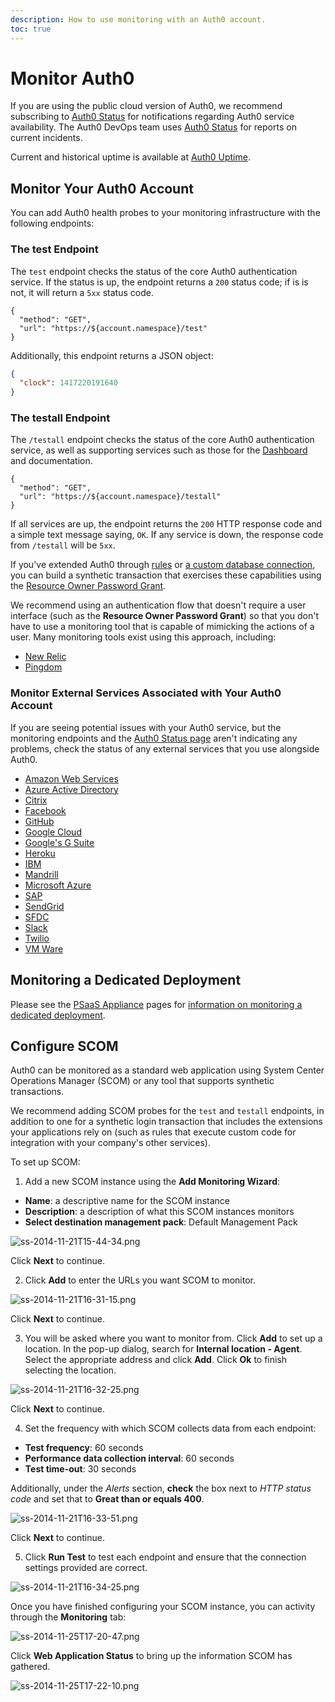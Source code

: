 ```yaml
---
description: How to use monitoring with an Auth0 account.
toc: true
---
```


# Monitor Auth0

If you are using the public cloud version of Auth0, we recommend subscribing to [Auth0 Status](http://status.auth0.com) for notifications regarding Auth0 service availability. The Auth0 DevOps team uses [Auth0 Status](http://status.auth0.com) for reports on current incidents.

Current and historical uptime is available at [Auth0 Uptime](http://uptime.auth0.com).

## Monitor Your Auth0 Account

You can add Auth0 health probes to your monitoring infrastructure with the following endpoints:

### The test Endpoint

The `test` endpoint checks the status of the core Auth0 authentication service. If the status is up, the endpoint returns a `200` status code; if is is not, it will return a `5xx` status code.

```har
{
  "method": "GET",
  "url": "https://${account.namespace}/test"
}
```

Additionally, this endpoint returns a JSON object:

```json
{
  "clock": 1417220191640
}
```

### The testall Endpoint

The `/testall` endpoint checks the status of the core Auth0 authentication service, as well as supporting services such as those for the [Dashboard](${manage_url}) and documentation.

```har
{
  "method": "GET",
  "url": "https://${account.namespace}/testall"
}
```

If all services are up, the endpoint returns the `200` HTTP response code and a simple text message saying, `OK`. If any service is down, the response code from `/testall` will be `5xx`.

If you've extended Auth0 through [rules](/rules) or [a custom database connection](/connections/database/mysql), you can build a synthetic transaction that exercises these capabilities using the [Resource Owner Password Grant](/api-auth/tutorials/password-grant).

We recommend using an authentication flow that doesn't require a user interface (such as the **Resource Owner Password Grant**) so that you don't have to use a monitoring tool that is capable of mimicking the actions of a user. Many monitoring tools exist using this approach, including:

* [New Relic](http://newrelic.com)
* [Pingdom](http://pingdom.com)

### Monitor External Services Associated with Your Auth0 Account

If you are seeing potential issues with your Auth0 service, but the monitoring endpoints and the [Auth0 Status page](https://status.auth0.com) aren't indicating any problems, check the status of any external services that you use alongside Auth0.

* [Amazon Web Services](https://status.aws.amazon.com/)
* [Azure Active Directory](https://azure.microsoft.com/en-us/status/)
* [Citrix](https://status.cloud.com/)
* [Facebook](https://developers.facebook.com/status/)
* [GitHub](https://status.github.com/)
* [Google Cloud](https://status.cloud.google.com/)
* [Google's G Suite](https://www.google.com/appsstatus#hl=en&v=status)
* [Heroku](https://status.heroku.com/)
* [IBM](https://console.bluemix.net/status)
* [Mandrill](http://status.mandrillapp.com/)
* [Microsoft Azure](https://azure.microsoft.com/en-gb/status/)
* [SAP](https://www.sap.com/about/cloud-trust-center/cloud-service-status.html)
* [SendGrid](http://status.sendgrid.com/)
* [SFDC](https://status.salesforce.com/)
* [Slack](https://status.slack.com/)
* [Twilio](https://status.twilio.com/)
* [VM Ware](https://status.vmware-services.io/)

## Monitoring a Dedicated Deployment

Please see the [PSaaS Appliance](/appliance) pages for [information on monitoring a dedicated deployment](/appliance/monitoring).

## Configure SCOM

Auth0 can be monitored as a standard web application using System Center Operations Manager (SCOM) or any tool that supports synthetic transactions.

We recommend adding SCOM probes for the `test` and `testall` endpoints, in addition to one for a synthetic login transaction that includes the extensions your applications rely on (such as rules that execute custom code for integration with your company's other services).

To set up SCOM:

1. Add a new SCOM instance using the **Add Monitoring Wizard**:

  * **Name**: a descriptive name for the SCOM instance
  * **Description**: a description of what this SCOM instances monitors
  * **Select destination management pack**: Default Management Pack

  ![ss-2014-11-21T15-44-34.png](/media/articles/monitoring/ss-2014-11-21T15-44-34.png)

  Click **Next** to continue.

2. Click **Add** to enter the URLs you want SCOM to monitor.

  ![ss-2014-11-21T16-31-15.png](/media/articles/monitoring/ss-2014-11-21T16-31-15.png)

  Click **Next** to continue.

3. You will be asked where you want to monitor from. Click **Add** to set up a location. In the pop-up dialog, search for **Internal location - Agent**. Select the appropriate address and click **Add**. Click **Ok** to finish selecting the location.

  ![ss-2014-11-21T16-32-25.png](/media/articles/monitoring/ss-2014-11-21T16-32-25.png)

  Click **Next** to continue.

4. Set the frequency with which SCOM collects data from each endpoint:

  * **Test frequency**: 60 seconds
  * **Performance data collection interval**: 60 seconds
  * **Test time-out**: 30 seconds

  Additionally, under the *Alerts* section, **check** the box next to *HTTP status code* and set that to **Great than or equals 400**.

  ![ss-2014-11-21T16-33-51.png](/media/articles/monitoring/ss-2014-11-21T16-33-51.png)

  Click **Next** to continue.

5. Click **Run Test** to test each endpoint and ensure that the connection settings provided are correct.

![ss-2014-11-21T16-34-25.png](/media/articles/monitoring/ss-2014-11-21T16-34-25.png)

Once you have finished configuring your SCOM instance, you can activity through the **Monitoring** tab:

![ss-2014-11-25T17-20-47.png](/media/articles/monitoring/ss-2014-11-25T17-20-47.png)

Click **Web Application Status** to bring up the information SCOM has gathered.

![ss-2014-11-25T17-22-10.png](/media/articles/monitoring/ss-2014-11-25T17-22-10.png)
